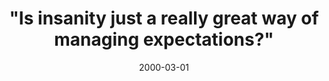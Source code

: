 ---
layout: base.njk
title : '&#34;Is insanity just a really great way of managing expectations?&#34;' 
view_title : '&#34;Is insanity just a really great way of managing expectations?&#34;' 
year : '2000' 
date : '2000-03-01' 
img_file : '/drawing/isinsanity.png' 
html_file : 'isinsanity' 
next_html : 'epoch.html' 
year_order : '233' 
permalink : "title/{{html_file}}.html"
---